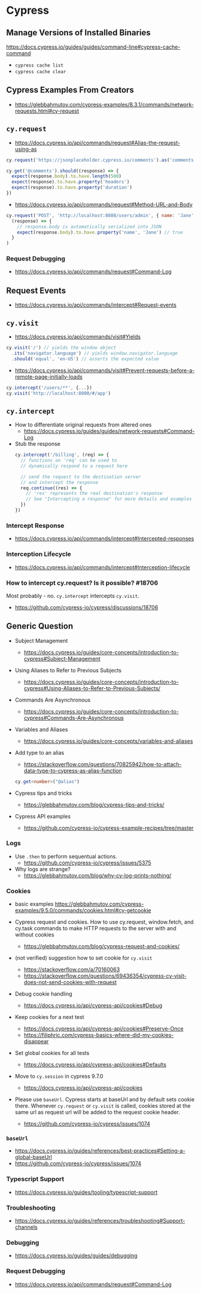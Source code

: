 # Cypress

## Manage Versions of Installed Binaries
https://docs.cypress.io/guides/guides/command-line#cypress-cache-command
- `cypress cache list`
- `cypress cache clear`

## Cypress Examples From Creators
- https://glebbahmutov.com/cypress-examples/8.3.1/commands/network-requests.html#cy-request

## `cy.request`

- https://docs.cypress.io/api/commands/request#Alias-the-request-using-as
```js
cy.request('https://jsonplaceholder.cypress.io/comments').as('comments')

cy.get('@comments').should((response) => {
  expect(response.body).to.have.length(500)
  expect(response).to.have.property('headers')
  expect(response).to.have.property('duration')
})
```

- https://docs.cypress.io/api/commands/request#Method-URL-and-Body
```js
cy.request('POST', 'http://localhost:8888/users/admin', { name: 'Jane' }).then(
  (response) => {
    // response.body is automatically serialized into JSON
    expect(response.body).to.have.property('name', 'Jane') // true
  }
)
```

### Request Debugging
- https://docs.cypress.io/api/commands/request#Command-Log

## Request Events
- https://docs.cypress.io/api/commands/intercept#Request-events

## `cy.visit`
- https://docs.cypress.io/api/commands/visit#Yields
```js
cy.visit('/') // yields the window object
  .its('navigator.language') // yields window.navigator.language
  .should('equal', 'en-US') // asserts the expected value
```

- https://docs.cypress.io/api/commands/visit#Prevent-requests-before-a-remote-page-initially-loads
```js
cy.intercept('/users/**', {...})
cy.visit('http://localhost:8000/#/app')
```

## `cy.intercept`
- How to differentiate original requests from altered ones
  - https://docs.cypress.io/guides/guides/network-requests#Command-Log
- Stub the response
  ```js
  cy.intercept('/billing', (req) => {
    // functions on 'req' can be used to
    // dynamically respond to a request here

    // send the request to the destination server
    // and intercept the response
    req.continue((res) => {
      // 'res' represents the real destination's response
      // See "Intercepting a response" for more details and examples
    })
  })
  ```

### Intercept Response
- https://docs.cypress.io/api/commands/intercept#Intercepted-responses

### Interception Lifecycle
- https://docs.cypress.io/api/commands/intercept#Interception-lifecycle

### How to intercept cy.request? Is it possible? #18706
Most probably - no. `cy.intercept` intercepts `cy.visit`.
- https://github.com/cypress-io/cypress/discussions/18706

## Generic Question
- Subject Management
  - https://docs.cypress.io/guides/core-concepts/introduction-to-cypress#Subject-Management

- Using Aliases to Refer to Previous Subjects
  - https://docs.cypress.io/guides/core-concepts/introduction-to-cypress#Using-Aliases-to-Refer-to-Previous-Subjects/

- Commands Are Asynchronous
  - https://docs.cypress.io/guides/core-concepts/introduction-to-cypress#Commands-Are-Asynchronous

- Variables and Aliases
  - https://docs.cypress.io/guides/core-concepts/variables-and-aliases

- Add type to an alias
  - https://stackoverflow.com/questions/70825942/how-to-attach-data-type-to-cypress-as-alias-function
  ```ts
  cy.get<number>("@alias")
  ```
- Cypress tips and tricks
  - https://glebbahmutov.com/blog/cypress-tips-and-tricks/

- Cypress API examples
  - https://github.com/cypress-io/cypress-example-recipes/tree/master

### Logs
- Use `.then` to perform sequentual actions.
  - https://github.com/cypress-io/cypress/issues/5375
- Why logs are strange?
  - https://glebbahmutov.com/blog/why-cy-log-prints-nothing/


### Cookies
- basic examples https://glebbahmutov.com/cypress-examples/9.5.0/commands/cookies.html#cy-getcookie

- Cypress request and cookies.
  How to use cy.request, window.fetch, and cy.task commands to make HTTP requests to the server with and without cookies
  - https://glebbahmutov.com/blog/cypress-request-and-cookies/

- (not verified) suggestion how to set cookie for `cy.visit`
  - https://stackoverflow.com/a/70160063
  - https://stackoverflow.com/questions/69436354/cypress-cy-visit-does-not-send-cookies-with-request

- Debug cookie handling
  - https://docs.cypress.io/api/cypress-api/cookies#Debug

- Keep cookies for a next test
  - https://docs.cypress.io/api/cypress-api/cookies#Preserve-Once
  - https://filiphric.com/cypress-basics-where-did-my-cookies-disappear

- Set global cookies for all tests
  - https://docs.cypress.io/api/cypress-api/cookies#Defaults

- Move to `cy.session` in cypress 9.7.0
  - https://docs.cypress.io/api/cypress-api/cookies

- Please use `baseUrl`. Cypress starts at baseUrl and by default sets cookie there. Whenever `cy.request` or `cy.visit` is called, cookies stored at the same url as request url will be added to the request cookie header.
  - https://github.com/cypress-io/cypress/issues/1074

### `baseUrl`
- https://docs.cypress.io/guides/references/best-practices#Setting-a-global-baseUrl
- https://github.com/cypress-io/cypress/issues/1074

### Typescript Support
- https://docs.cypress.io/guides/tooling/typescript-support

### Troubleshooting
- https://docs.cypress.io/guides/references/troubleshooting#Support-channels

### Debugging
- https://docs.cypress.io/guides/guides/debugging

### Request Debugging
- https://docs.cypress.io/api/commands/request#Command-Log
